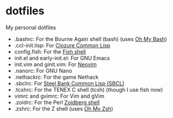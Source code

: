 # dotfiles
My personal dotfiles

* .bashrc: For the Bourne Again shell (bash) (uses [Oh My Bash](https://github.com/ohmybash/oh-my-bash))
* .ccl-init.lisp: For [Clozure Common Lisp](https://ccl.clozure.com/)
* config.fish: For the [Fish shell](https://fishshell.com/)
* init.el and early-init.el: For GNU Emacs
* init.vim and ginit.vim: For [Neovim](https://neovim.io/)
* .nanorc: For GNU Nano
* .nethackrc: For the game Nethack
* .sbclrc: For [Steel Bank Common Lisp (SBCL)](http://www.sbcl.org/)
* .tcshrc: For the TENEX C shell (tcsh) (though I use fish now)
* vimrc and gvimrc: For Vim and gVim
* .zoidrc: For the Perl [Zoidberg shell](https://metacpan.org/pod/Zoidberg)
* .zshrc: For the Z shell (uses [Oh My Zsh](https://ohmyz.sh/))
